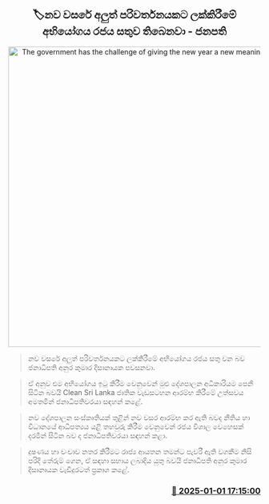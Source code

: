 <p align='center'><b><h2 align='center' title='The government has the challenge of giving the new year a new meaning - President'>🏷නව වසරේ අලුත් පරිවර්තනයකට ලක්කිරීමේ අභියෝගය රජය සතුව තිබෙනවා - ජනපති</h2></b></p>
<p align='center'><img src='https://helakuru.sgp1.cdn.digitaloceanspaces.com/esana/images/lib/anura-president-new-year-2025.jpg' width='600' alt='The government has the challenge of giving the new year a new meaning - President'></p>

> නව වසරේ අලුත් පරිවර්තනයකට ලක්කිරීමේ අභියෝගය රජය සතු වන බව ජනාධිපති අනුර කුමාර දිසානායක පවසනවා.

> ඒ අනුව එම අභියෝගය ඉටු කිරීම වෙනුවෙන් මුළු දේශපාලන අධිකාරියම පෙනී සිටින බවයි Clean Sri Lanka ජාතික වැඩසටහන ආරම්භ කිරීමේ උත්සවය අමතමින් ජනාධිපතිවරයා සඳහන් කළේ.

> නව දේශපාලන සංස්කෘතියක් තුළින් නව වසර ආරම්භ කර ඇති බවද නීතිය හා විධාන​යේ ආධිපත්‍ය​ය යළි තහවුරු කිරීම වෙනුවෙන් රජය විශාල වෙහෙසක් දරමින් සිටින බව ද ජනාධිපතිවරයා සඳහන් කළා.

> දුෂණය හා වංචාව නතර කිරීමට රාජ්‍ය ආයතන තමන්ට පැවරී ඇති වගකීම නිසි පරිදි තේරුම් ගෙන, ඒ සඳහා සහාය ලබාදිය යුතු බවයි ජනාධිපති අනුර කුමාර දිසානායක වැඩිදුරටත් ප්‍රකාශ කළේ.



<h3 align='right'><a href='https://www.helakuru.lk/esana/p/106240/'>📅 2025-01-01 17:15:00</a></h3>
